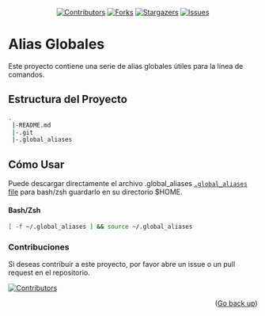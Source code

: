 <div align="center">

[![Contributors][contributors-shield]][contributors-url]
[![Forks][forks-shield]][forks-url]
[![Stargazers][stars-shield]][stars-url]
[![Issues][issues-shield]][issues-url]
</div>

# Alias Globales

Este proyecto contiene una serie de alias globales útiles para la línea de comandos.

## Estructura del Proyecto

```sh
.
 |-README.md
 |-.git
 |-.global_aliases
```

## Cómo Usar
Puede descargar directamente el archivo .global_aliases [`.global_aliases` file](https://raw.githubusercontent.com/ecaminero/global-aliases/main/.global_aliases) para bash/zsh guardarlo en su directorio $HOME.

#### Bash/Zsh
```sh
[ -f ~/.global_aliases ] && source ~/.global_aliases
```


### Contribuciones
Si deseas contribuir a este proyecto, por favor abre un issue o un pull request en el repositorio.

[![Contributors](https://contrib.rocks/image?repo=ecaminero/global-aliases)](https://github.com/ecaminero/global-aliases/graphs/contributors)


<p align="right">(<a href="#readme-top">Go back up</a>)</p>

[go-url]: https://go.dev/
[githubaction-url]: https://docs.github.com/en/actions/learn-github-actions/understanding-github-actions
[go-badge]: https://img.shields.io/badge/go-fff?style=for-the-badge&logo=go&logoColor=bd303a&color=35256


[contributors-url]: https://github.com/ecaminero/global-aliases/graphs/contributors
[contributors-shield]: https://img.shields.io/github/contributors/ecaminero/global-aliases.svg?style=for-the-badge

[forks-url]: https://github.com/ecaminero/global-aliases/network/members
[forks-shield]: https://img.shields.io/github/forks/ecaminero/global-aliases.svg?style=for-the-badge

[stars-url]: https://github.com/ecaminero/global-aliases/stargazers
[stars-shield]: https://img.shields.io/github/stars/ecaminero/global-aliases.svg?style=for-the-badge

[issues-shield]: https://img.shields.io/github/issues/ecaminero/global-aliases.svg?style=for-the-badge
[issues-url]: https://github.com/ecaminero/global-aliases/issues
